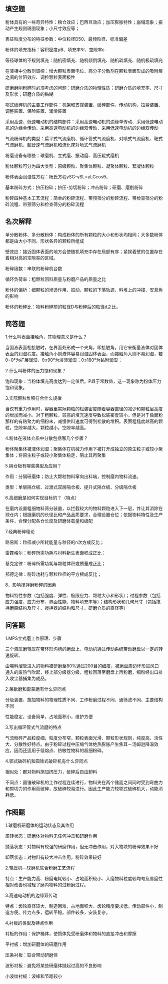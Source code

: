 ## 填空题
粉体具有的一些奇异特性：粮仓效应；巴西豆效应；加压膨胀特性；崩塌现象；振动产生规则斑图现象；小尺寸效应等；

表征粒度分布的特征参数：中位粒径D50、最频粒径、标准偏差

粉体的填充指标：容积密度ρB、填充率Ψ、空隙率ε

等径球体的不规则填充：随机密填充、随机倾倒填充、随机疏填充、随机极疏填充

在液相中分散剂调控：增大颗粒表面电位、高分子分散剂在颗粒表面形成的吸附层之间的位阻效应、调控颗粒表面极性 

研磨磨削粉碎时必须考虑的问题：研磨介质的物理性质；研磨介质的填充率、尺寸及形状；研磨介质的黏糊

鄂式破碎机的主要工作部件：机架和支撑装置、破碎部件、传动机构、拉紧装置、调整装置、保险装置、润滑装置

采用高速、低速电动机的结构部件：采用高速电动机的边缘单传动、采用低速电动机的边缘单传动、采用高速电动机的边缘双传动、采用低速电动机的边缘双传动

气流粉碎机的类型：扁平式气流磨机、循环管式气流磨机、对喷式气流磨机、靶式气流磨机、超音速气流磨机和流化床对喷式气流磨机

粉磨设备有哪些：球磨机、立式磨、振动磨、高压辊式磨机

粉体颗粒可分为四大类型：原级颗粒、聚集体颗粒、凝聚体颗粒、絮凝体颗粒

粉体表面润湿性方程：杨氏方程γSG-γSL=γLGcosθ，

基本粉碎方式：挤压粉碎；挤压-剪切粉碎；冲击粉碎；研磨、磨削粉碎

粉碎四种基本工艺流程：简单的粉碎流程、带预筛分的粉碎流程、带检查筛分的粉碎流程、带预筛分和检查筛分的粉碎流程

## 名次解释
单分散粉体、多分散粉体：构成粉体的所有颗粒的大小和形状均相同；大多数粉体都是由大小不同、形状各异的颗粒所组成

壁效应：接近固体表面的地方会使随机填充中存在局部有序；紧挨着壁的位置存在着相对高的空隙率的区域。

粉碎级数：串联的粉碎机台数

循环负荷率：粗颗粒回料质量与粉磨产品的质量之比

粉体的偏析：细颗粒的渗透作用、振动、颗粒的下落轨迹、料堆上的冲撞、安息角的影响

粉体的粉碎比：物料粉碎前的粒径D与粉碎后的粒径d之比。

## 简答题
1.什么叫表面接触角，其物理意义是什么？

当固液表面相接触时，在界面处形成一个夹角，即接触角。用它来衡量液体对固体表面的润湿程度。接触角小则液体容易润湿固体表面，而接触角大则不易润湿，若θ=0°为扩展润湿，θ≤90°为浸渍润湿；θ≤180°为黏附润湿；

2.什么叫粉体的压力饱和现象？

饱和现象：当粉体填充高度达到一定值后。P趋于常数值，这一现象称为粉体压力饱和现象。
 
3.实际颗粒堆积符合什么规律

当仅有重力作用时，容器里实际颗粒的松装密度随着容器直径的减少和颗粒层高度的增加而减小。对于粗颗粒，较高的填充速度导致松装密度较小。但是对于像面粉那样的有粘聚力的细粉末，减慢供料速度可得到松散的堆积。表面粗糙度越高的颗粒，空隙率越大，颗粒越小，空隙率越高。

4.粉体在液体介质中分散包括哪几个步骤？

粉体聚集体被液体润湿；聚集体在机械力作用下被打开成独立的原生粒子或较小聚集体；将原生粒子或较小聚集体稳定，阻止其再聚集

5.隔仓板有哪些类型及应用？

作用：分隔研磨体；防止大颗粒物料窜向出料端，控制磨内物料流速。

类型：单层隔仓板、过渡式双层隔仓板、提升式隔仓板、分级隔仓板

6.高细磨是如何实现目标的？（特点）

在磨内设置粗细物料筛分装置，以拦截较大的物料颗粒进入下一层，并让其消除在球仓内；根据磨机的长径比和产品品质要求，合理设置仓位；依据物料特性及生产条件，合理分配各仓长度及研磨体载量和级配

7.经典粉碎理论

路易斯：粒径减小所耗能量与粒径的n次方成反比；

雷霆格尔：粉碎所需功耗与材料新生表面积成正比；

基克定律：粉碎所需功耗与颗粒体积或质量成正比；	

邦德定律：粉碎功耗与颗粒粒径的平方根成反比；

8、影响搅拌磨粉碎的因素

物料特性参数（包括强度、弹性、极限应力、颗粒大小和形状）；过程参数（包括应力强度、应力分布、界面性能、物料填充率等）；结构形状和几何尺寸（包括搅拌磨腔结构及尺寸、搅拌器的结构和尺寸、研磨介质的直径等）
## 问答题

1.MPS立式磨工作原理、步骤

三个液压磨辊压在带环形沟槽的磨盘上，电动机通过传动系统带动磨盘以一定的转速旋转。

由喂料溜管进入的物料被研磨至80%通过200目的细度，被磨盘周边环形进风口通入的废热气吹起，经上部分级器分级，粗粒回落至磨盘上再粉磨，细粉经出口排入收尘器捕集为成品。

2.莱歇磨和雷蒙磨有什么异同点

分级装置、施加物料的物理性质不同、工作粉磨过程不同、通筛滤不同、主要结构不同

性能稳定，设备简单，占地面积小，维护方便

3.写出循环管式气流磨的特点


气流粉碎产品粒度细，粒度分布窄，颗粒表面光滑、颗粒形状规则，纯度高、活性大、分散性好特点。由于粉碎过程中压缩气体绝热膨胀产生焦耳－汤姆逊降温效应，因而还适用于低熔点、热敏性物料的超细粉碎。

4.鄂式破碎机和圆锥式破碎机有什么异同点

相似处：都对物料施加挤压力，破碎后自由卸料

不同点：圆锥破碎机的工作过程连续进行，物料夹在两个锥面之间同时受到弯曲力和剪切力的作用而破碎，故破碎较易进行。因此生产能力较鄂式破碎机大，动能消耗低。

## 作图题

1.球磨机研磨体的运动状态及其作用
 
周转状态：研磨体对物料无任何冲击和研磨作用

抛落状态：对物料有较强的研磨作用，但无冲击作用，对大物块的粉碎效果不好

卸落状态：对物料有较大冲击作用，粉碎效果较好

2.辊压机—球磨机联合粉磨工艺流程
 
特点：生产能力高、粉磨电耗较小、占地面积较小、入磨物料粒度较均匀及易磨性相对改善也减轻了磨内物料的过粉磨过程。

3.高速电动机的边缘双传动
 
特点：齿轮直径较大，制造困难，占地面积大，齿轮精度要求低。传动部件小，制造方便。传力点多，运转平稳。部件较多，安装复杂。

4,衬板的类型及特点作用

衬板的作用：保护桶体，使筒体免受研磨体和物料的直接冲击和摩擦

平衬板：增加研磨体的研磨作用

压条衬板：联合带动研磨体

波形衬板：避免将某些研磨体抛起过高的不良影响

小波纹衬板：波峰和节距较小
